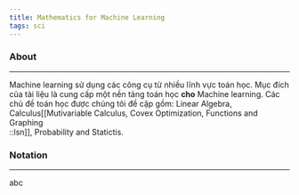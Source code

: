 ```yaml
---
title: Mathematics for Machine Learning
tags: sci
---
```


### About

___

Machine learning sử dụng các công cụ từ nhiều lĩnh vực toán học. Mục đích của tài liệu là cung cấp một nền tảng toán học __cho__ Machine learning. Các chủ đề toán học được chúng tôi đề cập gồm: Linear Algebra, Calculus[[Mutivariable Calculus, Covex Optimization, Functions and Graphing <br/>::lsn]], Probability and Statictis. 

### Notation

___

abc














